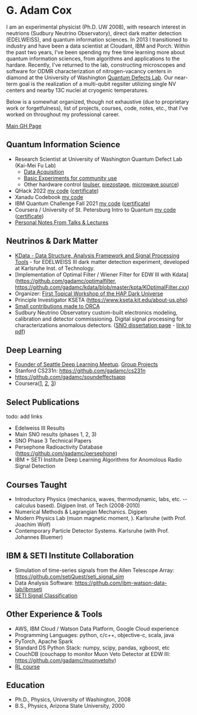 # G. Adam Cox

I am an experimental physicist (Ph.D. UW 2008), with research interest in neutrions (Sudbury Neutrino Observatory), direct dark matter
detection (EDELWEISS), and quantum information sciences. In 2013 I transitioned to industry and have been a
data scientist at Cloudant, IBM and Porch. Within the past two years, I've been spending my free time learning more about quantum information sciences, from algorithms and applications to the hardare. Recently, I've returned to the lab, constructing microscopes and software for ODMR characterization of nitrogen-vacancy centers in diamond at the University of Washington [Quantum Defects Lab](https://sites.google.com/uw.edu/optospintronics-lab/-/defects-in-diamond). Our near-term goal is the realization of a multi-qubit regsiter utilizing single NV centers and nearby 13C nuclei at cryogenic temperatures. 

Below is a somewhat organized, though not exhaustive (due to proprietary work or forgetfulness), list of projects, courses, code, notes, etc., that I've worked on throughout my professional career.

[Main GH Page](https://github.com/gadamc)

## Quantum Information Science
  * Research Scientist at University of Washington Quantum Defect Lab (Kai-Mei Fu Lab) 
    * [Data Acquisition](https://github.com/gadamc/qt3-utils)
    * [Basic Experiments for community use](https://github.com/gadamc/qt3-default-experiments)
    * Other hardware control ([pulser](https://github.com/gadamc/qcsapphire), [piezostage](https://github.com/gadamc/nipiezeojenapy), [microwave source](https://github.com/gadamc/qt3RFSynthControl))
  * QHack 2022 [my code](https://github.com/gadamc/QHack) ([certificate](qhack2022_cert.pdf))
  * Xanadu Codebook [my code](https://github.com/gadamc/xanadu-cookbook-notes)
  * IBM Quantum Challenge Fall 2021 [my code](https://github.com/gadamc/ibmquantumchallenge_fall2021) ([certificate](https://www.credly.com/badges/9d2cb41d-06bb-4856-b908-892c95b974b4?source=linked_in_profile))
  * Coursera / University of St. Petersburg Intro to Quantum [my code](https://github.com/gadamc/coursera_intro_qc_stpetersburg)  ([certificate](https://www.coursera.org/account/accomplishments/certificate/RRRREK33UYNN))
  * [Personal Notes From Talks & Lectures](https://github.com/gadamc/qc_talks_and_lectures_notes/)


## Neutrinos & Dark Matter

  * [KData - Data Structure, Analysis Framework and Signal Processing Tools](https://github.com/gadamc/kdata) - for EDELWEISS III dark matter detection experiment, developed at Karlsruhe Inst. of Technology.
  * [Implementation of Optimal Filter / Wiener Filter for EDW III with Kdata](https://github.com/gadamc/optimalfilter, https://github.com/gadamc/kdata/blob/master/kpta/KOptimalFilter.cxx)
  * Organizer: [First Topical Workshop of the HAP Dark Universe](https://edelweiss.cloudant.com/dmworkshop/_design/app/index.html)
  * Principle Investigator KSETA (https://www.kseta.kit.edu/about-us.php)
  * [Small contributions made to ORCA](http://orca.physics.unc.edu/orca/Orca_Help/Home.html)
  * Sudbury Neutrino Observatory custom-built electronics modeling, calibration and detector commissioning. Digital signal processing for characterizations anomalous detectors. ([SNO dissertation page](https://sno.phy.queensu.ca/publications.html) - [link to pdf](https://sno.phy.queensu.ca/papers/CoxMobrandDissertationFinalSubmission.pdf))  

## Deep Learning

  * [Founder of Seattle Deep Learning Meetup](https://www.meetup.com/Seattle-Deep-Learning/). [Group Projects](https://github.com/deepseattle/projects)
  * Stanford CS231n: https://github.com/gadamc/cs231n
  * https://github.com/gadamc/soundeffectsapp
  * Coursera([1](https://coursera.org/share/a7cc379a8625edbbaf6577c0a8e8f2f1), [2](https://coursera.org/share/36b46f31a1a27c394e50a17d14220e3e), [3](https://coursera.org/share/a80387adb9fd0b1ff401da9cd5a0c990))


## Select Publications

todo: add links

  * Edelweiss III Results
  * Main SNO results (phases 1, 2, 3)
  * SNO Phase 3 Technical Papers
  * Persephone Radioactivity Database (https://github.com/gadamc/persephone)
  * IBM + SETI Institute Deep Learning Algorithms for Anomolous Radio Signal Detection

## Courses Taught

  * Introductory Physics (mechanics, waves, thermodynamic, labs, etc. -- calculus based). Digipen Inst. of Tech (2008-2010)
  * Numerical Methods & Lagrangian Mechanics. Digipen
  * Modern Physics Lab (muon magnetic moment, ). Karlsruhe (with Prof. Joachim Wolf)
  * Contemporary Particle Detector Systems. Karlsruhe (with Prof. Johannes Bluemer)


## IBM & SETI Institute Collaboration

  * Simulation of time-series signals from the Allen Telescope Array: https://github.com/setiQuest/seti_signal_sim
  * Data Analysis Software: https://github.com/ibm-watson-data-lab/ibmseti
  * [SETI Signal Classification](https://arxiv.org/abs/1803.08624)

## Other Experience & Tools

  * AWS, IBM Cloud / Watson Data Platform, Google Cloud experience
  * Programming Languages: python, c/c++, objective-c, scala, java
  * PyTorch, Apache Spark
  * Standard DS Python Stack: numpy, scipy, pandas, xgboost, etc
  * CouchDB (couchapp to monitor Muon Veto Detector at EDW III: https://github.com/gadamc/muonvetohv)
  * [RL course](https://coursera.org/share/b9a3f53b1b82e02c0aba89487713c16b)


## Education

  * Ph.D., Physics, University of Washington, 2008
  * B.S., Physics, Arizona State University, 2000
